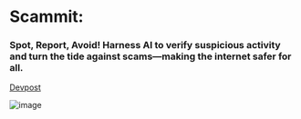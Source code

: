 # Scammit: 
### Spot, Report, Avoid! Harness AI to verify suspicious activity and turn the tide against scams—making the internet safer for all.

[Devpost](https://devpost.com/software/skadoosh)

![image](https://github.com/PawanPatil19/lifehack/assets/63651567/2e1afc57-09c0-452f-9b9a-66aa738d369b)


